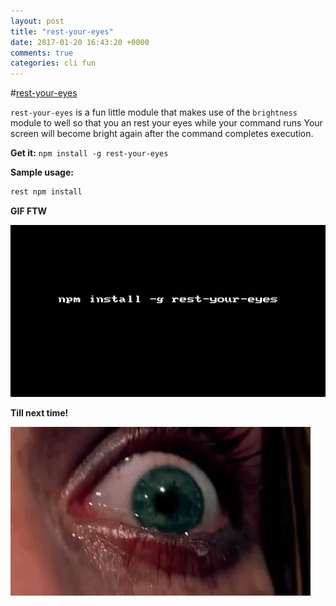 ```yaml
---
layout: post
title: "rest-your-eyes"
date: 2017-01-20 16:43:20 +0000
comments: true
categories: cli fun 
---
```


#[rest-your-eyes](https://www.npmjs.com/package/rest-your-eyes)

`rest-your-eyes` is a fun little module that makes use of the `brightness` module to well so that you an rest your eyes while your command runs
Your screen will become bright again after the command completes execution. 

__Get it:__ `npm install -g rest-your-eyes`

__Sample usage:__ 

```sh
rest npm install
```

__GIF FTW__

![rest-your-eyes](/images/rest-your-eyes/rest-your-eyes.gif)


__Till next time!__

![rest-your-eyes](/images/rest-your-eyes/eyes.gif)
